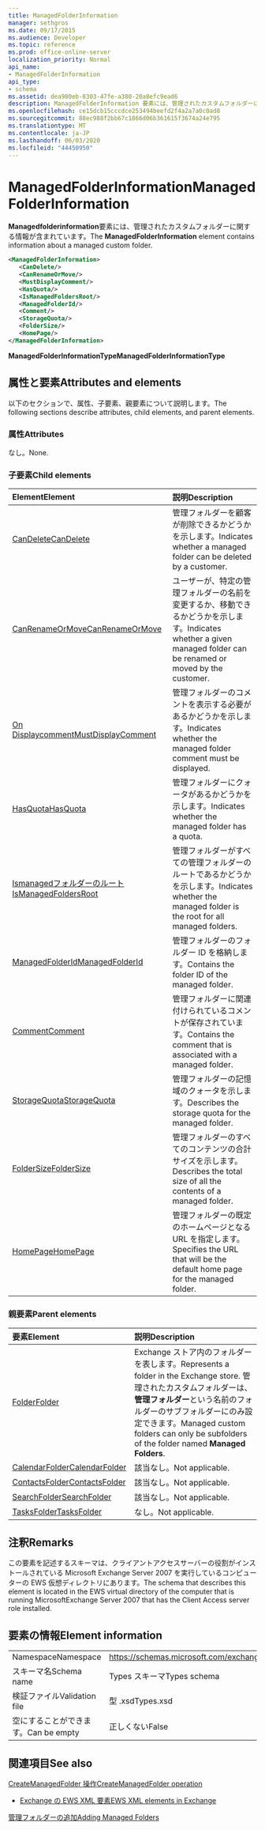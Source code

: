 ```yaml
---
title: ManagedFolderInformation
manager: sethgros
ms.date: 09/17/2015
ms.audience: Developer
ms.topic: reference
ms.prod: office-online-server
localization_priority: Normal
api_name:
- ManagedFolderInformation
api_type:
- schema
ms.assetid: dea980eb-8303-47fe-a380-20a8efc9ead6
description: ManagedFolderInformation 要素には、管理されたカスタムフォルダーに関する情報が含まれています。
ms.openlocfilehash: ce15dcb15cccdce253494beefd2f4a2a7a0c0ad8
ms.sourcegitcommit: 88ec988f2bb67c1866d06b361615f3674a24e795
ms.translationtype: MT
ms.contentlocale: ja-JP
ms.lasthandoff: 06/03/2020
ms.locfileid: "44450950"
---
```

# <a name="managedfolderinformation"></a><span data-ttu-id="b0919-103">ManagedFolderInformation</span><span class="sxs-lookup"><span data-stu-id="b0919-103">ManagedFolderInformation</span></span>

<span data-ttu-id="b0919-104">**Managedfolderinformation**要素には、管理されたカスタムフォルダーに関する情報が含まれています。</span><span class="sxs-lookup"><span data-stu-id="b0919-104">The **ManagedFolderInformation** element contains information about a managed custom folder.</span></span> 
  
```xml
<ManagedFolderInformation>
   <CanDelete/>
   <CanRenameOrMove/>
   <MustDisplayComment/>
   <HasQuota/>
   <IsManagedFoldersRoot/>
   <ManagedFolderId/>
   <Comment/>
   <StorageQuota/>
   <FolderSize/>
   <HomePage/>
</ManagedFolderInformation>
```

 <span data-ttu-id="b0919-105">**ManagedFolderInformationType**</span><span class="sxs-lookup"><span data-stu-id="b0919-105">**ManagedFolderInformationType**</span></span>
## <a name="attributes-and-elements"></a><span data-ttu-id="b0919-106">属性と要素</span><span class="sxs-lookup"><span data-stu-id="b0919-106">Attributes and elements</span></span>

<span data-ttu-id="b0919-107">以下のセクションで、属性、子要素、親要素について説明します。</span><span class="sxs-lookup"><span data-stu-id="b0919-107">The following sections describe attributes, child elements, and parent elements.</span></span>
  
### <a name="attributes"></a><span data-ttu-id="b0919-108">属性</span><span class="sxs-lookup"><span data-stu-id="b0919-108">Attributes</span></span>

<span data-ttu-id="b0919-109">なし。</span><span class="sxs-lookup"><span data-stu-id="b0919-109">None.</span></span>
  
### <a name="child-elements"></a><span data-ttu-id="b0919-110">子要素</span><span class="sxs-lookup"><span data-stu-id="b0919-110">Child elements</span></span>

|<span data-ttu-id="b0919-111">**Element**</span><span class="sxs-lookup"><span data-stu-id="b0919-111">**Element**</span></span>|<span data-ttu-id="b0919-112">**説明**</span><span class="sxs-lookup"><span data-stu-id="b0919-112">**Description**</span></span>|
|:-----|:-----|
|[<span data-ttu-id="b0919-113">CanDelete</span><span class="sxs-lookup"><span data-stu-id="b0919-113">CanDelete</span></span>](candelete.md) <br/> |<span data-ttu-id="b0919-114">管理フォルダーを顧客が削除できるかどうかを示します。</span><span class="sxs-lookup"><span data-stu-id="b0919-114">Indicates whether a managed folder can be deleted by a customer.</span></span>  <br/> |
|[<span data-ttu-id="b0919-115">CanRenameOrMove</span><span class="sxs-lookup"><span data-stu-id="b0919-115">CanRenameOrMove</span></span>](canrenameormove.md) <br/> |<span data-ttu-id="b0919-116">ユーザーが、特定の管理フォルダーの名前を変更するか、移動できるかどうかを示します。</span><span class="sxs-lookup"><span data-stu-id="b0919-116">Indicates whether a given managed folder can be renamed or moved by the customer.</span></span>  <br/> |
|[<span data-ttu-id="b0919-117">On Displaycomment</span><span class="sxs-lookup"><span data-stu-id="b0919-117">MustDisplayComment</span></span>](mustdisplaycomment.md) <br/> |<span data-ttu-id="b0919-118">管理フォルダーのコメントを表示する必要があるかどうかを示します。</span><span class="sxs-lookup"><span data-stu-id="b0919-118">Indicates whether the managed folder comment must be displayed.</span></span>  <br/> |
|[<span data-ttu-id="b0919-119">HasQuota</span><span class="sxs-lookup"><span data-stu-id="b0919-119">HasQuota</span></span>](hasquota.md) <br/> |<span data-ttu-id="b0919-120">管理フォルダーにクォータがあるかどうかを示します。</span><span class="sxs-lookup"><span data-stu-id="b0919-120">Indicates whether the managed folder has a quota.</span></span>  <br/> |
|[<span data-ttu-id="b0919-121">Ismanagedフォルダーのルート</span><span class="sxs-lookup"><span data-stu-id="b0919-121">IsManagedFoldersRoot</span></span>](ismanagedfoldersroot.md) <br/> |<span data-ttu-id="b0919-122">管理フォルダーがすべての管理フォルダーのルートであるかどうかを示します。</span><span class="sxs-lookup"><span data-stu-id="b0919-122">Indicates whether the managed folder is the root for all managed folders.</span></span>  <br/> |
|[<span data-ttu-id="b0919-123">ManagedFolderId</span><span class="sxs-lookup"><span data-stu-id="b0919-123">ManagedFolderId</span></span>](managedfolderid.md) <br/> |<span data-ttu-id="b0919-124">管理フォルダーのフォルダー ID を格納します。</span><span class="sxs-lookup"><span data-stu-id="b0919-124">Contains the folder ID of the managed folder.</span></span>  <br/> |
|[<span data-ttu-id="b0919-125">Comment</span><span class="sxs-lookup"><span data-stu-id="b0919-125">Comment</span></span>](comment.md) <br/> |<span data-ttu-id="b0919-126">管理フォルダーに関連付けられているコメントが保存されています。</span><span class="sxs-lookup"><span data-stu-id="b0919-126">Contains the comment that is associated with a managed folder.</span></span>  <br/> |
|[<span data-ttu-id="b0919-127">StorageQuota</span><span class="sxs-lookup"><span data-stu-id="b0919-127">StorageQuota</span></span>](storagequota.md) <br/> |<span data-ttu-id="b0919-128">管理フォルダーの記憶域のクォータを示します。</span><span class="sxs-lookup"><span data-stu-id="b0919-128">Describes the storage quota for the managed folder.</span></span>  <br/> |
|[<span data-ttu-id="b0919-129">FolderSize</span><span class="sxs-lookup"><span data-stu-id="b0919-129">FolderSize</span></span>](foldersize.md) <br/> |<span data-ttu-id="b0919-130">管理フォルダーのすべてのコンテンツの合計サイズを示します。</span><span class="sxs-lookup"><span data-stu-id="b0919-130">Describes the total size of all the contents of a managed folder.</span></span>  <br/> |
|[<span data-ttu-id="b0919-131">HomePage</span><span class="sxs-lookup"><span data-stu-id="b0919-131">HomePage</span></span>](homepage.md) <br/> |<span data-ttu-id="b0919-132">管理フォルダーの既定のホームページとなる URL を指定します。</span><span class="sxs-lookup"><span data-stu-id="b0919-132">Specifies the URL that will be the default home page for the managed folder.</span></span>  <br/> |
   
### <a name="parent-elements"></a><span data-ttu-id="b0919-133">親要素</span><span class="sxs-lookup"><span data-stu-id="b0919-133">Parent elements</span></span>

|<span data-ttu-id="b0919-134">**要素**</span><span class="sxs-lookup"><span data-stu-id="b0919-134">**Element**</span></span>|<span data-ttu-id="b0919-135">**説明**</span><span class="sxs-lookup"><span data-stu-id="b0919-135">**Description**</span></span>|
|:-----|:-----|
|[<span data-ttu-id="b0919-136">Folder</span><span class="sxs-lookup"><span data-stu-id="b0919-136">Folder</span></span>](folder.md) <br/> |<span data-ttu-id="b0919-137">Exchange ストア内のフォルダーを表します。</span><span class="sxs-lookup"><span data-stu-id="b0919-137">Represents a folder in the Exchange store.</span></span> <span data-ttu-id="b0919-138">管理されたカスタムフォルダーは、**管理フォルダー**という名前のフォルダーのサブフォルダーにのみ設定できます。</span><span class="sxs-lookup"><span data-stu-id="b0919-138">Managed custom folders can only be subfolders of the folder named **Managed Folders**.</span></span>  <br/> |
|[<span data-ttu-id="b0919-139">CalendarFolder</span><span class="sxs-lookup"><span data-stu-id="b0919-139">CalendarFolder</span></span>](calendarfolder.md) <br/> |<span data-ttu-id="b0919-140">該当なし。</span><span class="sxs-lookup"><span data-stu-id="b0919-140">Not applicable.</span></span>  <br/> |
|[<span data-ttu-id="b0919-141">ContactsFolder</span><span class="sxs-lookup"><span data-stu-id="b0919-141">ContactsFolder</span></span>](contactsfolder.md) <br/> |<span data-ttu-id="b0919-142">該当なし。</span><span class="sxs-lookup"><span data-stu-id="b0919-142">Not applicable.</span></span>  <br/> |
|[<span data-ttu-id="b0919-143">SearchFolder</span><span class="sxs-lookup"><span data-stu-id="b0919-143">SearchFolder</span></span>](searchfolder.md) <br/> |<span data-ttu-id="b0919-144">該当なし。</span><span class="sxs-lookup"><span data-stu-id="b0919-144">Not applicable.</span></span>  <br/> |
|[<span data-ttu-id="b0919-145">TasksFolder</span><span class="sxs-lookup"><span data-stu-id="b0919-145">TasksFolder</span></span>](tasksfolder.md) <br/> |<span data-ttu-id="b0919-146">なし。</span><span class="sxs-lookup"><span data-stu-id="b0919-146">Not applicable.</span></span>  <br/> |
   
## <a name="remarks"></a><span data-ttu-id="b0919-147">注釈</span><span class="sxs-lookup"><span data-stu-id="b0919-147">Remarks</span></span>

<span data-ttu-id="b0919-148">この要素を記述するスキーマは、クライアントアクセスサーバーの役割がインストールされている Microsoft Exchange Server 2007 を実行しているコンピューターの EWS 仮想ディレクトリにあります。</span><span class="sxs-lookup"><span data-stu-id="b0919-148">The schema that describes this element is located in the EWS virtual directory of the computer that is running MicrosoftExchange Server 2007 that has the Client Access server role installed.</span></span>
  
## <a name="element-information"></a><span data-ttu-id="b0919-149">要素の情報</span><span class="sxs-lookup"><span data-stu-id="b0919-149">Element information</span></span>

|||
|:-----|:-----|
|<span data-ttu-id="b0919-150">Namespace</span><span class="sxs-lookup"><span data-stu-id="b0919-150">Namespace</span></span>  <br/> |https://schemas.microsoft.com/exchange/services/2006/types  <br/> |
|<span data-ttu-id="b0919-151">スキーマ名</span><span class="sxs-lookup"><span data-stu-id="b0919-151">Schema name</span></span>  <br/> |<span data-ttu-id="b0919-152">Types スキーマ</span><span class="sxs-lookup"><span data-stu-id="b0919-152">Types schema</span></span>  <br/> |
|<span data-ttu-id="b0919-153">検証ファイル</span><span class="sxs-lookup"><span data-stu-id="b0919-153">Validation file</span></span>  <br/> |<span data-ttu-id="b0919-154">型 .xsd</span><span class="sxs-lookup"><span data-stu-id="b0919-154">Types.xsd</span></span>  <br/> |
|<span data-ttu-id="b0919-155">空にすることができます。</span><span class="sxs-lookup"><span data-stu-id="b0919-155">Can be empty</span></span>  <br/> |<span data-ttu-id="b0919-156">正しくない</span><span class="sxs-lookup"><span data-stu-id="b0919-156">False</span></span>  <br/> |
   
## <a name="see-also"></a><span data-ttu-id="b0919-157">関連項目</span><span class="sxs-lookup"><span data-stu-id="b0919-157">See also</span></span>



[<span data-ttu-id="b0919-158">CreateManagedFolder 操作</span><span class="sxs-lookup"><span data-stu-id="b0919-158">CreateManagedFolder operation</span></span>](createmanagedfolder-operation.md)


- [<span data-ttu-id="b0919-159">Exchange の EWS XML 要素</span><span class="sxs-lookup"><span data-stu-id="b0919-159">EWS XML elements in Exchange</span></span>](ews-xml-elements-in-exchange.md)


[<span data-ttu-id="b0919-160">管理フォルダーの追加</span><span class="sxs-lookup"><span data-stu-id="b0919-160">Adding Managed Folders</span></span>](https://msdn.microsoft.com/library/846658c6-7043-40fb-8439-19f97c2a967f%28Office.15%29.aspx)

